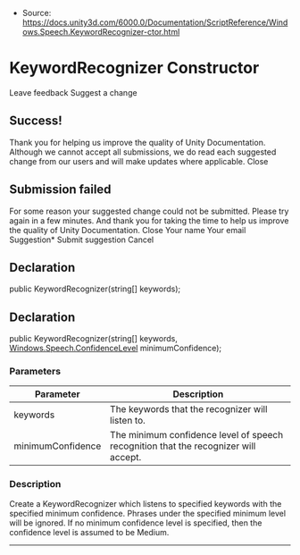 * Source: https://docs.unity3d.com/6000.0/Documentation/ScriptReference/Windows.Speech.KeywordRecognizer-ctor.html

# KeywordRecognizer Constructor
Leave feedback
Suggest a change
## Success!
Thank you for helping us improve the quality of Unity Documentation. Although we cannot accept all submissions, we do read each suggested change from our users and will make updates where applicable.
Close
## Submission failed
For some reason your suggested change could not be submitted. Please <a>try again</a> in a few minutes. And thank you for taking the time to help us improve the quality of Unity Documentation.
Close
Your name Your email Suggestion* Submit suggestion
Cancel
## Declaration
public KeywordRecognizer(string[] keywords); 
## Declaration
public KeywordRecognizer(string[] keywords, [Windows.Speech.ConfidenceLevel](https://docs.unity3d.com/6000.0/Documentation/ScriptReference/Windows.Speech.ConfidenceLevel.html) minimumConfidence); 
### Parameters
Parameter | Description  
---|---  
keywords | The keywords that the recognizer will listen to.  
minimumConfidence | The minimum confidence level of speech recognition that the recognizer will accept.  
### Description
Create a KeywordRecognizer which listens to specified keywords with the specified minimum confidence. Phrases under the specified minimum level will be ignored.
If no minimum confidence level is specified, then the confidence level is assumed to be Medium.
* * *
